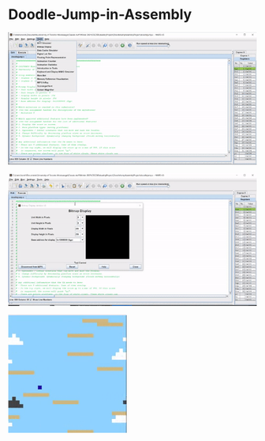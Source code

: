 # Doodle-Jump-in-Assembly



![](https://github.com/SamirGhias/Doodle-Jump-in-Assembly/blob/main/doodlejumpMedia/DisplaySetup.gif)

![](https://github.com/SamirGhias/Doodle-Jump-in-Assembly/blob/main/doodlejumpMedia/KeyboardSetup.gif)

![](https://github.com/SamirGhias/Doodle-Jump-in-Assembly/blob/main/doodlejumpMedia/demo.gif)
